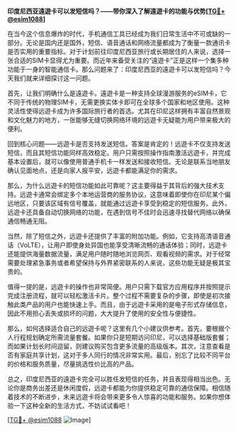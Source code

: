 **印度尼西亚遠遊卡可以发短信吗？——带你深入了解遠遊卡的功能与优势[[TG💪+ @esim1088](https://t.me/s/esim1088)]**

在当今这个信息爆炸的时代，手机通信工具已经成为我们日常生活中不可或缺的一部分。无论是国内还是国外，短信、语音通话和网络流量都成为了衡量一款通讯卡是否实用的重要指标。对于计划前往印度尼西亚旅行或长期居住的人来说，选择一张合适的SIM卡显得尤为重要。而近年来备受关注的“遠遊卡”正是这样一个集多种功能于一身的智能通信卡。那么问题来了：印度尼西亚的遠遊卡可以发短信吗？今天我们就来详细探讨这一问题。

首先，让我们明确什么是遠遊卡。遠遊卡是一种支持全球漫游服务的eSIM卡，它不同于传统的物理SIM卡，无需更换实体卡即可在全球多个国家和地区使用。这种灵活性使得远遊卡成为许多国际旅行者的首选。尤其在印尼这样拥有丰富自然景观和文化魅力的地方，一张能够无缝切换网络环境的远遊卡无疑能为用户带来极大的便利。

回到核心问题——远遊卡是否支持发送短信。答案是肯定的！远遊卡不仅支持发送短信，而且其短信功能同样高效稳定。用户只需按照操作指南激活远遊卡，并完成基本设置后，就可以像使用普通手机卡一样发送和接收短信。无论是联系当地朋友确认见面地点，还是向家人报平安，远遊卡都能满足你的需求。

那么，为什么远遊卡的短信功能如此可靠呢？这主要得益于其背后的强大技术支持。远遊卡通常会绑定多个本地运营商的服务协议，这意味着即使你在印尼某个偏远地区，只要该区域有信号覆盖，就能通过远遊卡享受到稳定的短信服务。此外，远遊卡还具备自动切换网络的功能，在遇到信号不佳时会迅速寻找替代网络以确保通信畅通无阻。

当然，除了短信之外，远遊卡还提供了丰富的附加功能。例如，它支持高清语音通话（VoLTE），让用户即使身处异国也能享受清晰流畅的通话体验；同时，远遊卡还能提供海量数据流量，满足用户随时随地浏览网页、观看视频的需求。对于经常需要处理紧急事务或者希望保持与外界紧密联系的人来说，这些功能无疑是极其宝贵的。

值得一提的是，远遊卡的操作也非常简便。用户只需下载官方应用程序并按照提示完成注册流程，就可以轻松激活卡片。整个过程不需要复杂的步骤，即使是初次接触此类产品的用户也能快速上手。而且，由于远遊卡采用的是电子形式存储信息，因此不用担心丢失或损坏的问题，大大提升了使用的安全性与便捷性。

那么，如何选择适合自己的远遊卡呢？这里有几个小建议供参考。首先，要根据个人行程规划确定所需流量套餐。如果你只是短期访问印尼，可以选择基础版套餐；而如果计划长时间逗留，则建议购买包含更多流量的高级版本。其次，注意查看是否有家庭共享计划，这对于多人同行的情况非常实用。最后，别忘了比较不同平台的价格和服务质量，尽量挑选性价比高的产品。

总之，印度尼西亚的遠遊卡完全可以胜任发短信的任务，并且表现得相当出色。无论你是商务出差还是休闲度假，远遊卡都能为你提供稳定可靠的通信保障。相信随着技术的不断进步，未来远遊卡将会带来更多令人惊喜的功能和服务。如果你想体验一下这种全新的生活方式，不妨试试看吧！

[[TG💪+ @esim1088](https://t.me/s/esim1088) ![Image](https://i.postimg.cc/4NQfJmqS/Snipaste-2025-05-13-00-14-12.png)]